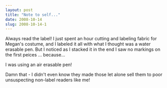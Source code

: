 ```yaml
---
layout: post
title: "Note to self..."
date: 2008-10-14
slug: 2008-10-14-1
---
```


Always read the label!  I just spent an hour cutting and labeling fabric for Megan&apos;s costume, and I labeled it all with what I thought was a water erasable pen.  But I noticed as I stacked it in the end I saw no markings on the first peices ... because...

I was using an air erasable pen!  

Damn that - I didn&apos;t even know they made those let alone sell them to poor unsuspecting non-label readers like me! 
